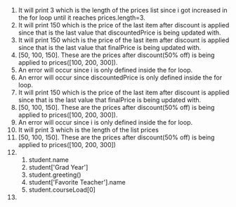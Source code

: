 1. It will print 3 which is the length of the prices list since i got increased in the for loop until it reaches prices.length=3.
2. It will print 150 which is the price of the last item after discount is applied since that is the last value that discountedPrice is being updated with.
3. It will print 150 which is the price of the last item after discount is applied since that is the last value that finalPrice is being updated with.
4. [50, 100, 150]. These are the prices after discount(50% off) is being applied to prices([100, 200, 300]).
5. An error will occur since i is only defined inside the for loop.
6. An error will occur since discountedPrice is only defined inside the for loop.
7. It will print 150 which is the price of the last item after discount is applied since that is the last value that finalPrice is being updated with.
8. [50, 100, 150]. These are the prices after discount(50% off) is being applied to prices([100, 200, 300]).
9. An error will occur since i is only defined inside the for loop.
10. It will print 3 which is the length of the list prices
11. [50, 100, 150]. These are the prices after discount(50% off) is being applied to prices([100, 200, 300])
12.
	1. student.name
	2. student['Grad Year']
	3. student.greeting()
	4. student['Favorite Teacher'].name
	5. student.courseLoad[0]
13. 